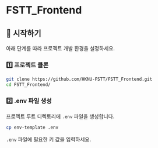 # FSTT_Frontend

## 🚀 시작하기

아래 단계를 따라 프로젝트 개발 환경을 설정하세요.

### 1️⃣ 프로젝트 클론

```bash
git clone https://github.com/HKNU-FSTT/FSTT_Frontend.git
cd FSTT_Frontend/
```

### 2️⃣ .env 파일 생성

프로젝트 루트 디렉토리에 `.env` 파일을 생성합니다.

```bash
cp env-template .env
```

`.env` 파일에 필요한 키 값을 입력하세요.